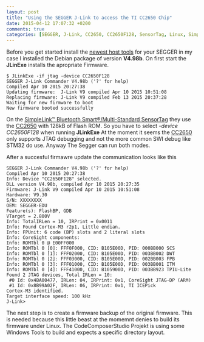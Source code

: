 ```yaml
---
layout: post
title: "Using the SEGGER J-Link to access the TI CC2650 Chip"
date: 2015-04-12 17:07:32 +0200
comments: true
categories: [SEGGER, J-Link, CC2650, CC2650F128, SensorTag, Linux, SimpleLink™]
---
```


Before you get started install the [newest host tools](https://www.segger.com/jlink-software.html) for your SEGGER in my case I installed the Debian package of version **V4.98b**. On first start the **JLinExe** installs the apropriate Firmware.

    $ JLinkExe -if jtag -device CC2650F128
    SEGGER J-Link Commander V4.98b ('?' for help)
    Compiled Apr 10 2015 20:27:38
    Updating firmware:  J-Link V9 compiled Apr 10 2015 10:51:08
    Replacing firmware: J-Link V9 compiled Feb 13 2015 20:37:28
    Waiting for new firmware to boot
    New firmware booted successfully

On the [SimpleLink™ Bluetooth Smart®/Multi-Standard SensorTag](http://www.ti.com/tool/cc2650stk) they use the [CC2650](http://www.ti.com/product/cc2650) with 128kB of Flash ROM. So you have to select *-device CC2650F128* when running **JLinkExe** At the moment it seems the [CC2650](http://www.ti.com/product/cc2650) only supports JTAG debugging and not the more common SWI debug like STM32 do use. Anyway The Segger can run both modes.

After a succesful firmawre update the communication looks like this

    SEGGER J-Link Commander V4.98b ('?' for help)
    Compiled Apr 10 2015 20:27:38
    Info: Device "CC2650F128" selected.
    DLL version V4.98b, compiled Apr 10 2015 20:27:35
    Firmware: J-Link V9 compiled Apr 10 2015 10:51:08
    Hardware: V9.30
    S/N: XXXXXXXX
    OEM: SEGGER-EDU
    Feature(s): FlashBP, GDB
    VTarget = 2.800V
    Info: TotalIRLen = 10, IRPrint = 0x0011
    Info: Found Cortex-M3 r2p1, Little endian.
    Info: FPUnit: 6 code (BP) slots and 2 literal slots
    Info: CoreSight components:
    Info: ROMTbl 0 @ E00FF000
    Info: ROMTbl 0 [0]: FFF0F000, CID: B105E00D, PID: 000BB000 SCS
    Info: ROMTbl 0 [1]: FFF02000, CID: B105E00D, PID: 003BB002 DWT
    Info: ROMTbl 0 [2]: FFF03000, CID: B105E00D, PID: 002BB003 FPB
    Info: ROMTbl 0 [3]: FFF01000, CID: B105E00D, PID: 003BB001 ITM
    Info: ROMTbl 0 [4]: FFF41000, CID: B105900D, PID: 003BB923 TPIU-Lite
    Found 2 JTAG devices, Total IRLen = 10:
     #0 Id: 0x4BA00477, IRLen: 04, IRPrint: 0x1, CoreSight JTAG-DP (ARM)
     #1 Id: 0x8B99A02F, IRLen: 06, IRPrint: 0x1, TI ICEPick
    Cortex-M3 identified.
    Target interface speed: 100 kHz
    J-Link>

The next step is to create a firmware backup of the original firmware. This is needed because this little beast at the momemnt denies to build its firmware under Linux. The CodeComposerStudio Projekt is using some Windows Tools to build and expects a specific directory layout.

